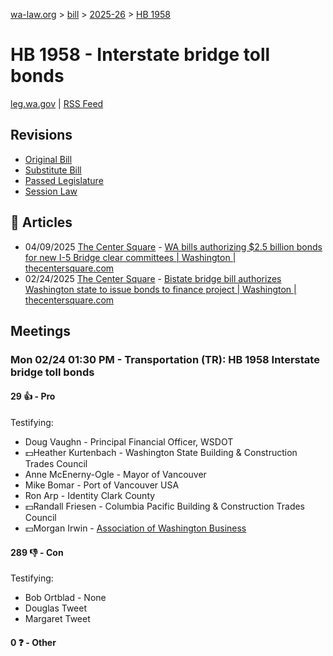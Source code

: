 [wa-law.org](/) > [bill](/bill/) > [2025-26](/bill/2025-26/) > [HB 1958](/bill/2025-26/hb/1958/)

# HB 1958 - Interstate bridge toll bonds
[leg.wa.gov](https://app.leg.wa.gov/billsummary?BillNumber=1958&Year=2025&Initiative=false) | [RSS Feed](./rss.xml)

## Revisions
* [Original Bill](1/)
* [Substitute Bill](S/)
* [Passed Legislature](S.PL/)
* [Session Law](S.SL/)

## 📰 Articles
* 04/09/2025 [The Center Square](/org/the_center_square/) - [WA bills authorizing $2.5 billion bonds for new I-5 Bridge clear committees | Washington | thecentersquare.com](https://www.thecentersquare.com/washington/article_61b96e8e-b743-47e3-87e1-071f371a8642.html#:~:text=House%20Bill%201958)
* 02/24/2025 [The Center Square](/org/the_center_square/) - [Bistate bridge bill authorizes Washington state to issue bonds to finance project | Washington | thecentersquare.com](https://www.thecentersquare.com/washington/article_6fd89978-f302-11ef-818d-2be6dd98a106.html#:~:text=House%20Bill%201958’s)

## Meetings
### Mon 02/24 01:30 PM - Transportation (TR): HB 1958 Interstate bridge toll bonds
#### 29 👍 - Pro
Testifying:
* Doug Vaughn - Principal Financial Officer, WSDOT
* 💵Heather Kurtenbach - Washington State Building & Construction Trades Council
* Anne McEnerny-Ogle - Mayor of Vancouver
* Mike Bomar - Port of Vancouver USA
* Ron Arp - Identity Clark County
* 💵Randall Friesen - Columbia Pacific Building & Construction Trades Council
* 💵Morgan Irwin - [Association of Washington Business](/org/association_of_washington_business/)

#### 289 👎 - Con
Testifying:
* Bob Ortblad - None
* Douglas Tweet
* Margaret Tweet

#### 0 ❓ - Other
